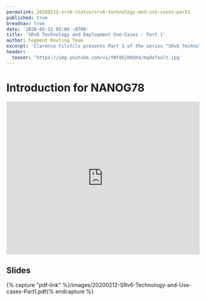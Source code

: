 ```yaml
---
permalink: 20200212-srv6-status/srv6-technology-and-use-cases-part1
published: true
breadnav: true
date: '2020-02-12 03:06 -0700'
title: 'SRv6 Technology and Deployment Use-Cases - Part 1'
author: Segment Routing Team
excerpt: 'Clarence Filsfils presents Part 1 of the series "SRv6 Technology and Deployment use-cases": NANOG78 Introduction'
header:
  teaser: 'https://img.youtube.com/vi/YWfdGjKKUm4/mqdefault.jpg'
---
```


# Introduction for NANOG78 
<iframe width="100%" height="400px" src="https://www.youtube.com/embed/YWfdGjKKUm4" frameborder="0" allowfullscreen></iframe>

## Slides

{% capture "pdf-link" %}/images/20200212-SRv6-Technology-and-Use-cases-Part1.pdf{% endcapture %}
<script src="{{ 'assets/js/pdfobject.min.js' | relative_url }}"></script>
<div class="fitvidsignore" id="pdf"></div>
<script>PDFObject.embed(" {{ pdf-link }} ", "#pdf", {height: "21.5em", width: "31.3em"});</script>

